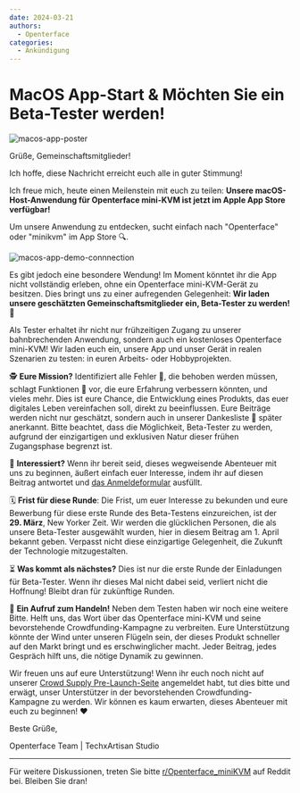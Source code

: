 ```yaml
---
date: 2024-03-21
authors:
  - Openterface
categories:
  - Ankündigung
---
```


# MacOS App-Start & Möchten Sie ein Beta-Tester werden!

![macos-app-poster](/images/event/macos_app.webp)

Grüße, Gemeinschaftsmitglieder!

Ich hoffe, diese Nachricht erreicht euch alle in guter Stimmung!

Ich freue mich, heute einen Meilenstein mit euch zu teilen: **Unsere macOS-Host-Anwendung für Openterface mini-KVM ist jetzt im Apple App Store verfügbar!**

<!-- more -->

Um unsere Anwendung zu entdecken, sucht einfach nach "Openterface" oder "minikvm" im App Store 🔍.

![macos-app-demo-connnection](/images/event/macos-app-demo-connections.webp)

Es gibt jedoch eine besondere Wendung! Im Moment könntet ihr die App nicht vollständig erleben, ohne ein Openterface mini-KVM-Gerät zu besitzen. Dies bringt uns zu einer aufregenden Gelegenheit: **Wir laden unsere geschätzten Gemeinschaftsmitglieder ein, Beta-Tester zu werden!** 🌟

Als Tester erhaltet ihr nicht nur frühzeitigen Zugang zu unserer bahnbrechenden Anwendung, sondern auch ein kostenloses Openterface mini-KVM! Wir laden euch ein, unsere App und unser Gerät in realen Szenarien zu testen: in euren Arbeits- oder Hobbyprojekten.

🕵️ **Eure Mission?** Identifiziert alle Fehler 🐞, die behoben werden müssen, schlagt Funktionen 🚀 vor, die eure Erfahrung verbessern könnten, und vieles mehr. Dies ist eure Chance, die Entwicklung eines Produkts, das euer digitales Leben vereinfachen soll, direkt zu beeinflussen. Eure Beiträge werden nicht nur geschätzt, sondern auch in unserer Dankesliste 📜 später anerkannt. Bitte beachtet, dass die Möglichkeit, Beta-Tester zu werden, aufgrund der einzigartigen und exklusiven Natur dieser frühen Zugangsphase begrenzt ist.

📝 **Interessiert?** Wenn ihr bereit seid, dieses wegweisende Abenteuer mit uns zu beginnen, äußert einfach euer Interesse, indem ihr auf diesen Beitrag antwortet und [das Anmeldeformular](https://forms.gle/gNKpnvrvwnZNUJbq5) ausfüllt.

🗓 **Frist für diese Runde**: Die Frist, um euer Interesse zu bekunden und eure Bewerbung für diese erste Runde des Beta-Testens einzureichen, ist der **29. März**, New Yorker Zeit. Wir werden die glücklichen Personen, die als unsere Beta-Tester ausgewählt wurden, hier in diesem Beitrag am 1. April bekannt geben. Verpasst nicht diese einzigartige Gelegenheit, die Zukunft der Technologie mitzugestalten.

⏳ **Was kommt als nächstes?** Dies ist nur die erste Runde der Einladungen für Beta-Tester. Wenn ihr dieses Mal nicht dabei seid, verliert nicht die Hoffnung! Bleibt dran für zukünftige Runden.

📣 **Ein Aufruf zum Handeln!** Neben dem Testen haben wir noch eine weitere Bitte. Helft uns, das Wort über das Openterface mini-KVM und seine bevorstehende Crowdfunding-Kampagne zu verbreiten. Eure Unterstützung könnte der Wind unter unseren Flügeln sein, der dieses Produkt schneller auf den Markt bringt und es erschwinglicher macht. Jeder Beitrag, jedes Gespräch hilft uns, die nötige Dynamik zu gewinnen.

Wir freuen uns auf eure Unterstützung! Wenn ihr euch noch nicht auf unserer [Crowd Supply Pre-Launch-Seite](https://www.crowdsupply.com/techxartisan/openterface-mini-kvm) angemeldet habt, tut dies bitte und erwägt, unser Unterstützer in der bevorstehenden Crowdfunding-Kampagne zu werden. Wir können es kaum erwarten, dieses Abenteuer mit euch zu beginnen! ❤️

Beste Grüße,

Openterface Team | TechxArtisan Studio

--------

Für weitere Diskussionen, treten Sie bitte [r/Openterface_miniKVM](https://www.reddit.com/r/Openterface_miniKVM/) auf Reddit bei. Bleiben Sie dran!

